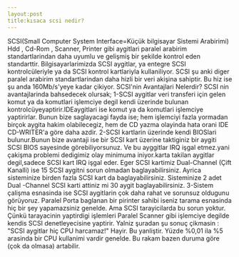 ```yaml
---
layout:post
title:kısaca scsi nedir?
---
```



SCSI(Small Computer System Interface=Küçük bilgisayar Sistemi Arabirimi)
 Hdd , Cd-Rom , Scanner, Printer gibi aygitlari paralel arabirim 
 standartlarindan daha uyumlu ve gelişmiş bir şekilde kontrol eden
 standarttir. Bilgisayarlarimizda SCSI aygitlar, ya entegre SCSI
 kontrolcüleriyle ya da SCSI kontrol kartlariyla kullaniliyor. SCSI şu
 anki diger paralel arabirim standartlarindan daha hizli bir veri 
 akişina sahiptir. Bu hiz ise şu anda 160Mb/s'yeye kadar çikiyor. 
 SCSI'nin Avantajlari Nelerdir? SCSI nin avantajlarinda bahsedecek 
 olursak; 
1-SCSI aygitlar veri transferi için gelen komut ya da komutlari 
 işlemciye degil kendi üzerinde bulunan kontrolcüyeyaptirir.IDEaygitlari
 ise komut ya da komutlari işlemciye yaptirirlar. Bunun bize saglayacagi
 fayda ise; hem işlemciyi fazla yormadan birçok aygita hakim 
 olabilecegiz, hem de CD yazma olayinda hata orani IDE CD-WRITER'a göre 
 daha azdir. 
2-SCSI kartlarin üzerinde kendi BIOSlari bulunur.Bunun bize avantaji ise
 bir SCSI kart üzerine taktiginiz bir aygiti SCSI BIOS sayesinde 
 görebiliyorsunuz. Ve bu ayggitlar IRQ işgal etmez.yani çakişma problemi
 dedigimiz olay minimuma iniyor.karta takilan aygitlar degil,sadece SCSI
 kart IRQ işgal eder. Eger SCSI kartimiz Dual-Channel (Çift Kanalli) 
 ise 15 SCSI aygitni sorun olmadan baglayabilirsiniz. Ayrica 
 sisteminize birden fazla SCSI kart da baglayabilirsiniz. Sisteminize 2
 adet Dual -Channel SCSI karti attiniz mi 30 aygit baglayabilirsiniz.
3-Sistem çalişma esnasinda ise SCSI aygitlarin çok daha rahat ve 
 sorunsuz oldugunu görüyoruz. Paralel Porta baglanan bir pirinter sahibi 
 iseniz tarama esnasinda hiç bir şey yapamazsiniz genelde. Ama SCSI 
 tarayicilarda bu sorun yoktur. Çünkü tarayacinin yaptirdigi işlemleri
 Paralel Scanner gibi işlemciye degilde kendis SCSI denetleyecisine 
 yaptirir. Yalniz şuradan şu sonuç çikmasin : "SCSI aygitlar hiç CPU 
 harcamaz!" Hayir. Bu yanliştir. Yüzde %0,01 ila %5 arasinda bir CPU 
 kullanimi vardir genelde. Bu rakam bazen duruma göre (çok da olmasa) 
 artabilir.
